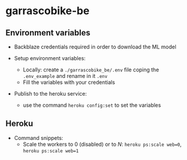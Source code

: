 # garrascobike-be

## Environment variables

- Backblaze credentials required in order to download the ML model

- Setup environment variables:
    - Locally: create a `./garrascobike_be/.env` file coping the `.env_example` and rename in it `.env`
    - Fill the variables with your credentials
- Publish to the heroku service:
    - use the command `heroku config:set` to set the variables

## Heroku

- Command snippets:
    - Scale the workers to 0 (disabled) or to _N_: `heroku ps:scale web=0`, `heroku ps:scale web=1`
